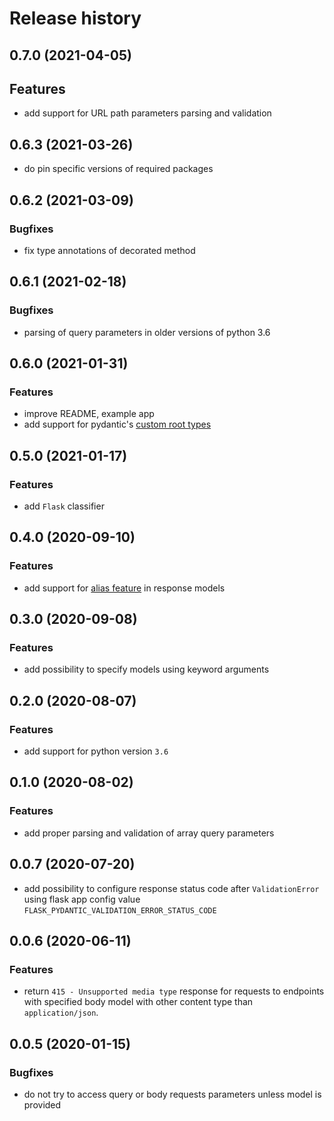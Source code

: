 # Release history

## 0.7.0 (2021-04-05)
## Features
- add support for URL path parameters parsing and validation

## 0.6.3 (2021-03-26)
- do pin specific versions of required packages

## 0.6.2 (2021-03-09)
### Bugfixes
- fix type annotations of decorated method

## 0.6.1 (2021-02-18)
### Bugfixes
- parsing of query parameters in older versions of python 3.6


## 0.6.0 (2021-01-31)
### Features
- improve README, example app
- add support for pydantic's [custom root types](https://pydantic-docs.helpmanual.io/usage/models/#custom-root-types)


## 0.5.0 (2021-01-17)
### Features
- add `Flask` classifier

## 0.4.0 (2020-09-10)
### Features
- add support for [alias feature](https://pydantic-docs.helpmanual.io/usage/model_config/#alias-generator) in response models


## 0.3.0 (2020-09-08)
### Features
- add possibility to specify models using keyword arguments


## 0.2.0 (2020-08-07)
### Features
- add support for python version `3.6`


## 0.1.0 (2020-08-02)
### Features
- add proper parsing and validation of array query parameters


## 0.0.7 (2020-07-20)
- add possibility to configure response status code after `ValidationError` using flask app config value `FLASK_PYDANTIC_VALIDATION_ERROR_STATUS_CODE`


## 0.0.6 (2020-06-11)
### Features
- return `415 - Unsupported media type` response for requests to endpoints with specified body model with other content type than `application/json`.


## 0.0.5 (2020-01-15)
### Bugfixes
- do not try to access query or body requests parameters unless model is provided
